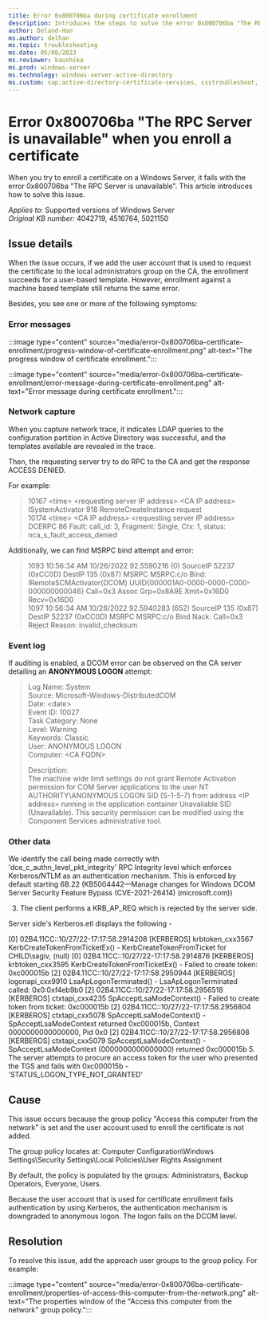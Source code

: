 ```yaml
---
title: Error 0x800706ba during certificate enrollment
description: Introduces the steps to solve the error 0x800706ba "The RPC Server is unavailable" during the certificate enrollment.
author: Deland-Han
ms.author: delhan
ms.topic: troubleshooting
ms.date: 05/08/2023
ms.reviewer: kaushika
ms.prod: windows-server
ms.technology: windows-server-active-directory
ms.custom: sap:active-directory-certificate-services, csstroubleshoot, ikb2lmc
---
```

# Error 0x800706ba "The RPC Server is unavailable" when you enroll a certificate

When you try to enroll a certificate on a Windows Server, it fails with the error 0x800706ba "The RPC Server is unavailable". This article introduces how to solve this issue.

_Applies to:_ Supported versions of Windows Server  
_Original KB number:_ 4042719, 4516764, 5021150  

## Issue details

When the issue occurs, if we add the user account that is used to request the certificate to the local administrators group on the CA, the enrollment succeeds for a user-based template. However, enrollment against a machine based template still returns the same error.

Besides, you see one or more of the following symptoms:

### Error messages

:::image type="content" source="media/error-0x800706ba-certificate-enrollment/progress-window-of-certificate-enrollment.png" alt-text="The progress window of certificate enrollment.":::

:::image type="content" source="media/error-0x800706ba-certificate-enrollment/error-message-during-certificate-enrollment.png" alt-text="Error message during certificate enrollment.":::

### Network capture

When you capture network trace, it indicates LDAP queries to the configuration partition in Active Directory was successful, and the templates available are revealed in the trace.

Then, the requesting server try to do RPC to the CA and get the response ACCESS DENIED.

For example:

> 10167 \<time\> \<requesting server IP address\> \<CA IP address\> ISystemActivator 918 RemoteCreateInstance request  
> 10174 \<time\> \<CA IP address\> \<requesting server IP address\> DCERPC 86 Fault: call_id: 3, Fragment: Single, Ctx: 1, status: nca_s_fault_access_denied

Additionally, we can find MSRPC bind attempt and error:

> 1093    10:56:34 AM 10/26/2022    92.5590216     (0)    SourceIP    52237 (0xCC0D)    DestIP    135 (0x87)    MSRPC    MSRPC:c/o Bind: IRemoteSCMActivator(DCOM) UUID{000001A0-0000-0000-C000-000000000046}  Call=0x3  Assoc Grp=0x8A9E  Xmit=0x16D0  Recv=0x16D0  
> 1097    10:56:34 AM 10/26/2022    92.5940283     (652)    SourceIP    135 (0x87)    DestIP    52237 (0xCC0D)    MSRPC    MSRPC:c/o Bind Nack:  Call=0x3  Reject Reason: invalid_checksum

### Event log

If auditing is enabled, a DCOM error can be observed on the CA server detailing an **ANONYMOUS LOGON** attempt:

> Log Name: System  
> Source: Microsoft-Windows-DistributedCOM  
> Date: \<date\>  
> Event ID: 10027  
> Task Category: None  
> Level: Warning  
> Keywords: Classic  
> User: ANONYMOUS LOGON  
> Computer: \<CA FQDN\>
>
> Description:  
> The machine wide limit settings do not grant Remote Activation permission for COM Server applications to the user NT AUTHORITY\ANONYMOUS LOGON SID (S-1-5-7) from address \<IP address\> running in the application container Unavailable SID (Unavailable). This security permission can be modified using the Component Services administrative tool.

### Other data

We identify the call being made correctly with 'dce_c_authn_level_pkt_integrity' RPC Integrity level which enforces Kerberos/NTLM as an authentication mechanism. This is enforced by default starting 6B.22 (KB5004442—Manage changes for Windows DCOM Server Security Feature Bypass (CVE-2021-26414) (microsoft.com))

3. The client performs a KRB_AP_REQ which is rejected by the server side.



Server side's Kerberos.etl displays the following -

[0] 02B4.11CC::10/27/22-17:17:58.2914208 [KERBEROS] krbtoken_cxx3567 KerbCreateTokenFromTicketEx() - KerbCreateTokenFromTicket for CHILD\sagiv, (null)
[0] 02B4.11CC::10/27/22-17:17:58.2914876 [KERBEROS] krbtoken_cxx3595 KerbCreateTokenFromTicketEx() - Failed to create token: 0xc000015b
[2] 02B4.11CC::10/27/22-17:17:58.2950944 [KERBEROS] logonapi_cxx9910 LsaApLogonTerminated() - LsaApLogonTerminated called: 0x0:0xf4eb9b0
[2] 02B4.11CC::10/27/22-17:17:58.2956518 [KERBEROS] ctxtapi_cxx4235 SpAcceptLsaModeContext() - Failed to create token from ticket: 0xc000015b
[2] 02B4.11CC::10/27/22-17:17:58.2956804 [KERBEROS] ctxtapi_cxx5078 SpAcceptLsaModeContext() - SpAcceptLsaModeContext returned 0xc000015b, Context 0000000000000000, Pid 0x0
[2] 02B4.11CC::10/27/22-17:17:58.2956808 [KERBEROS] ctxtapi_cxx5079 SpAcceptLsaModeContext() - SpAcceptLsaModeContext (0000000000000000) returned 0xc000015b
5. The server attempts to procure an access token for the user who presented the TGS and fails with 0xc000015b - 'STATUS_LOGON_TYPE_NOT_GRANTED'

## Cause

This issue occurs because the group policy "Access this computer from the network" is set and the user account used to enroll the certificate is not added.

The group policy locates at: Computer Configuration\\Windows Settings\\Security Settings\\Local Policies\\User Rights Assignment

By default, the policy is populated by the groups: Administrators, Backup Operators, Everyone, Users.

Because the user account that is used for certificate enrollment fails authentication by using Kerberos, the authentication mechanism is downgraded to anonymous logon. The logon fails on the DCOM level.

## Resolution

To resolve this issue, add the approach user groups to the group policy. For example:

:::image type="content" source="media/error-0x800706ba-certificate-enrollment/properties-of-access-this-computer-from-the-network.png" alt-text="The properties window of the "Access this computer from the network" group policy.":::
